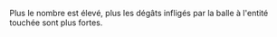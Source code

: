 Plus le nombre est élevé, plus les dégâts infligés par la balle à l'entité touchée sont plus fortes.